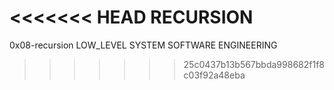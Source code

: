 <<<<<<< HEAD
RECURSION
=======
0x08-recursion
LOW_LEVEL SYSTEM SOFTWARE ENGINEERING 
>>>>>>> 25c0437b13b567bbda998682f1f8c03f92a48eba
